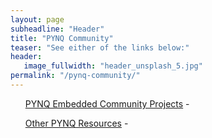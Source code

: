 ```yaml
---
layout: page
subheadline: "Header"
title: "PYNQ Community"
teaser: "See either of the links below:"
header:
   image_fullwidth: "header_unsplash_5.jpg"
permalink: "/pynq-community/"
---
```

<ul>
    <p><a href="">PYNQ Embedded Community Projects</a> - </p>
    <p><a href="">Other PYNQ Resources</a> - </p>
</ul>